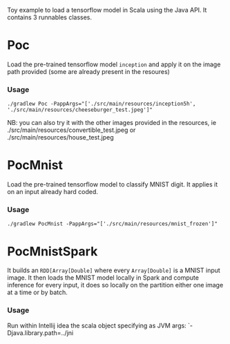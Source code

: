 Toy example to load a tensorflow model in Scala using the Java API. It contains 3 runnables classes.

# Poc

Load the pre-trained tensorflow model `inception` and apply it on the image path provided (some are already present in the resoures)

### Usage

```
./gradlew Poc -PappArgs="['./src/main/resources/inception5h', './src/main/resources/cheeseburger_test.jpeg']"
```

NB: you can also try it with the other images provided in the resources, ie ./src/main/resources/convertible_test.jpeg or ./src/main/resources/house_test.jpeg

# PocMnist

Load the pre-trained tensorflow model to classify MNIST digit. It applies it on an input already hard coded.

### Usage

```
./gradlew PocMnist -PappArgs="['./src/main/resources/mnist_frozen']"
```
# PocMnistSpark

It builds an `RDD[Array[Double]` where every `Array[Double]` is a MNIST input image. It then loads the MNIST model locally in Spark and compute inference for every input, it does so locally on the partition either one image at a time or by batch.

### Usage
Run within Intellij idea the scala object specifying as JVM args: `-Djava.library.path=../jni

